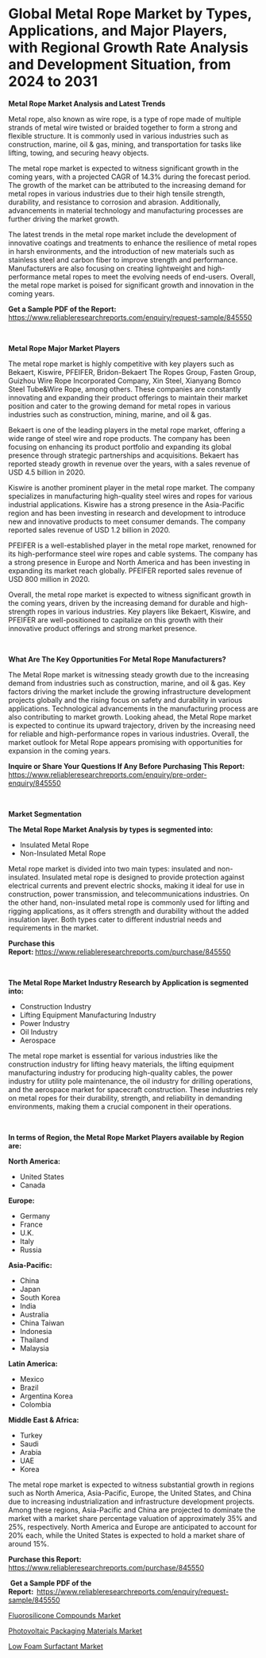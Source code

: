 <p><h1>Global Metal Rope Market by Types, Applications, and Major Players, with Regional Growth Rate Analysis and Development Situation, from 2024 to 2031</h1></p><p><strong>Metal Rope Market Analysis and Latest Trends</strong></p>
<p><p>Metal rope, also known as wire rope, is a type of rope made of multiple strands of metal wire twisted or braided together to form a strong and flexible structure. It is commonly used in various industries such as construction, marine, oil & gas, mining, and transportation for tasks like lifting, towing, and securing heavy objects.</p><p>The metal rope market is expected to witness significant growth in the coming years, with a projected CAGR of 14.3% during the forecast period. The growth of the market can be attributed to the increasing demand for metal ropes in various industries due to their high tensile strength, durability, and resistance to corrosion and abrasion. Additionally, advancements in material technology and manufacturing processes are further driving the market growth.</p><p>The latest trends in the metal rope market include the development of innovative coatings and treatments to enhance the resilience of metal ropes in harsh environments, and the introduction of new materials such as stainless steel and carbon fiber to improve strength and performance. Manufacturers are also focusing on creating lightweight and high-performance metal ropes to meet the evolving needs of end-users. Overall, the metal rope market is poised for significant growth and innovation in the coming years.</p></p>
<p><strong>Get a Sample PDF of the Report:&nbsp;</strong> <a href="https://www.reliableresearchreports.com/enquiry/request-sample/845550">https://www.reliableresearchreports.com/enquiry/request-sample/845550</a></p>
<p>&nbsp;</p>
<p><strong>Metal Rope Major Market Players</strong></p>
<p><p>The metal rope market is highly competitive with key players such as Bekaert, Kiswire, PFEIFER, Bridon-Bekaert The Ropes Group, Fasten Group, Guizhou Wire Rope Incorporated Company, Xin Steel, Xianyang Bomco Steel Tube&Wire Rope, among others. These companies are constantly innovating and expanding their product offerings to maintain their market position and cater to the growing demand for metal ropes in various industries such as construction, mining, marine, and oil & gas.</p><p>Bekaert is one of the leading players in the metal rope market, offering a wide range of steel wire and rope products. The company has been focusing on enhancing its product portfolio and expanding its global presence through strategic partnerships and acquisitions. Bekaert has reported steady growth in revenue over the years, with a sales revenue of USD 4.5 billion in 2020.</p><p>Kiswire is another prominent player in the metal rope market. The company specializes in manufacturing high-quality steel wires and ropes for various industrial applications. Kiswire has a strong presence in the Asia-Pacific region and has been investing in research and development to introduce new and innovative products to meet consumer demands. The company reported sales revenue of USD 1.2 billion in 2020.</p><p>PFEIFER is a well-established player in the metal rope market, renowned for its high-performance steel wire ropes and cable systems. The company has a strong presence in Europe and North America and has been investing in expanding its market reach globally. PFEIFER reported sales revenue of USD 800 million in 2020.</p><p>Overall, the metal rope market is expected to witness significant growth in the coming years, driven by the increasing demand for durable and high-strength ropes in various industries. Key players like Bekaert, Kiswire, and PFEIFER are well-positioned to capitalize on this growth with their innovative product offerings and strong market presence.</p></p>
<p>&nbsp;</p>
<p><strong>What Are The Key Opportunities For Metal Rope Manufacturers?</strong></p>
<p><p>The Metal Rope market is witnessing steady growth due to the increasing demand from industries such as construction, marine, and oil & gas. Key factors driving the market include the growing infrastructure development projects globally and the rising focus on safety and durability in various applications. Technological advancements in the manufacturing process are also contributing to market growth. Looking ahead, the Metal Rope market is expected to continue its upward trajectory, driven by the increasing need for reliable and high-performance ropes in various industries. Overall, the market outlook for Metal Rope appears promising with opportunities for expansion in the coming years.</p></p>
<p><strong>Inquire or Share Your Questions If Any Before Purchasing This Report:</strong> <a href="https://www.reliableresearchreports.com/enquiry/pre-order-enquiry/845550">https://www.reliableresearchreports.com/enquiry/pre-order-enquiry/845550</a></p>
<p>&nbsp;</p>
<p><strong>Market Segmentation</strong></p>
<p><strong>The Metal Rope Market Analysis by types is segmented into:</strong></p>
<p><ul><li>Insulated Metal Rope</li><li>Non-Insulated Metal Rope</li></ul></p>
<p><p>Metal rope market is divided into two main types: insulated and non-insulated. Insulated metal rope is designed to provide protection against electrical currents and prevent electric shocks, making it ideal for use in construction, power transmission, and telecommunications industries. On the other hand, non-insulated metal rope is commonly used for lifting and rigging applications, as it offers strength and durability without the added insulation layer. Both types cater to different industrial needs and requirements in the market.</p></p>
<p><strong>Purchase this Report:&nbsp;</strong><a href="https://www.reliableresearchreports.com/purchase/845550">https://www.reliableresearchreports.com/purchase/845550</a></p>
<p>&nbsp;</p>
<p><strong>The Metal Rope Market Industry Research by Application is segmented into:</strong></p>
<p><ul><li>Construction Industry</li><li>Lifting Equipment Manufacturing Industry</li><li>Power Industry</li><li>Oil Industry</li><li>Aerospace</li></ul></p>
<p><p>The metal rope market is essential for various industries like the construction industry for lifting heavy materials, the lifting equipment manufacturing industry for producing high-quality cables, the power industry for utility pole maintenance, the oil industry for drilling operations, and the aerospace market for spacecraft construction. These industries rely on metal ropes for their durability, strength, and reliability in demanding environments, making them a crucial component in their operations.</p></p>
<p>&nbsp;</p>
<p><strong>In terms of Region, the Metal Rope Market Players available by Region are:</strong></p>
<p>
    <p> <strong> North America: </strong>
        <ul>
            <li>United States</li>
            <li>Canada</li>
        </ul>
        </p> 
    <p> <strong> Europe: </strong>
        <ul>
            <li>Germany</li>
            <li>France</li>
            <li>U.K.</li>
            <li>Italy</li>
            <li>Russia</li>
        </ul>
        </p> 
    <p> <strong> Asia-Pacific: </strong>
        <ul>
            <li>China</li>
            <li>Japan</li>
            <li>South Korea</li>
            <li>India</li>
            <li>Australia</li>
            <li>China Taiwan</li>
            <li>Indonesia</li>
            <li>Thailand</li>
            <li>Malaysia</li>
        </ul>
        </p> 
    <p> <strong> Latin America: </strong>
        <ul>
            <li>Mexico</li>
            <li>Brazil</li>
            <li>Argentina Korea</li>
            <li>Colombia</li>
        </ul>
        </p> 
    <p> <strong> Middle East & Africa: </strong>
        <ul>
            <li>Turkey</li>
            <li>Saudi</li>
            <li>Arabia</li>
            <li>UAE</li>
            <li>Korea</li>
        </ul>
    </p>
    </p>
<p><p>The metal rope market is expected to witness substantial growth in regions such as North America, Asia-Pacific, Europe, the United States, and China due to increasing industrialization and infrastructure development projects. Among these regions, Asia-Pacific and China are projected to dominate the market with a market share percentage valuation of approximately 35% and 25%, respectively. North America and Europe are anticipated to account for 20% each, while the United States is expected to hold a market share of around 15%.</p></p>
<p><strong>Purchase this Report: </strong><a href="https://www.reliableresearchreports.com/purchase/845550">https://www.reliableresearchreports.com/purchase/845550</a></p>
<p>&nbsp;<strong>Get a Sample PDF of the Report:&nbsp;&nbsp;</strong><a href="https://www.reliableresearchreports.com/enquiry/request-sample/845550">https://www.reliableresearchreports.com/enquiry/request-sample/845550</a></p>
<p><strong></strong></p>
<p><p><a href="https://view.publitas.com/reportprime-1/fluorosilicone-compounds-market-size-focuses-on-market-dynamics-in-depth-analysis-and-future-projections-of-its-market-forecasted-for-period-from-2023-to-2030/">Fluorosilicone Compounds Market</a></p><p><a href="https://view.publitas.com/reportprime-1/photovoltaic-packaging-materials-market-research-report-unlocks-analysis-on-the-market-financial-status-market-size-and-market-revenue-upto-2030/">Photovoltaic Packaging Materials Market</a></p><p><a href="https://view.publitas.com/reportprime-1/low-foam-surfactant-market-share-market-new-trends-analysis-report-by-type-by-application-by-end-use-by-region-and-segment-forecasts-2023-2030/">Low Foam Surfactant Market</a></p></p>